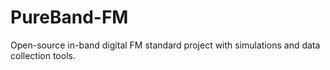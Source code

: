 # PureBand-FM
Open-source in-band digital FM standard project with simulations and data collection tools.
